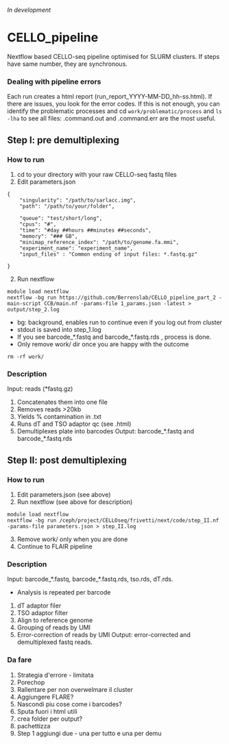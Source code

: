 *In development*
# CELLO_pipeline
Nextflow based CELLO-seq pipeline optimised for SLURM clusters. 
If steps have same number, they are synchronous. 

### Dealing with pipeline errors 
Each run creates a html report (run_report_YYYY-MM-DD_hh-ss.html). If there are issues, you look for the error codes. If this is not enough, you can identify the problematic processes and cd ```work/problematic/process``` and ```ls -lha``` to see all files: .command.out and .command.err are the most useful. 

## Step I: pre demultiplexing 
### How to run
1. cd to your directory with your raw CELLO-seq fastq files
2. Edit parameters.json
```
{
    "singularity": "/path/to/sarlacc.img", 
    "path": "/path/to/your/folder",

    "queue": "test/short/long",
    "cpus": "#",
    "time": "#day ##hours ##minutes ##seconds",
    "memory": "### GB",
    "minimap_reference_index": "/path/to/genome.fa.mmi",
    "experiment_name": "experiment_name",
    "input_files" : "Common ending of input files: *.fastq.gz"

}
```
2. Run nextflow
```
module load nextflow
nextflow -bg run https://github.com/Berrenslab/CELLO_pipeline_part_2 -main-script CCB/main.nf -params-file 1_params.json -latest > output/step_2.log

```
- bg: background, enables run to continue even if you log out from cluster
- stdout is saved into step_1.log
- If you see barcode_\*.fastq and barcode_\*.fastq.rds , process is done.
- Only remove work/ dir once you are happy with the outcome
```
rm -rf work/
```

### Description
Input: reads (*fastq.gz)
1. Concatenates them into one file
1. Removes reads >20kb
2. Yields % contamination in .txt
2. Runs dT and TSO adaptor qc (see .html)
2. Demultiplexes plate into barcodes
Output: barcode_\*.fastq and barcode_\*.fastq.rds

## Step II: post demultiplexing
### How to run
1. Edit parameters.json (see above)
2. Run nextflow (see above for description)
```
module load nextflow
nextflow -bg run /ceph/project/CELLOseq/frivetti/next/code/step_II.nf -params-file parameters.json > step_II.log
```
3. Remove work/ only when you are done
4. Continue to FLAIR pipeline

### Description
Input: barcode_\*.fastq, barcode_\*.fastq.rds, tso.rds, dT.rds. 
- Analysis is repeated per barcode
1. dT adaptor filer
1. TSO adaptor filter
1. Align to reference genome
2. Grouping of reads by UMI
3. Error-correction of reads by UMI
Output: error-corrected and demultiplexed fastq reads. 


### Da fare 
1. Strategia d'errore - limitata
4. Porechop
5. Rallentare per non overwelmare il cluster
6. Aggiungere FLARE?
7. Nascondi piu cose come i barcodes?
8. Sputa fuori i html utili
9. crea folder per output?
10. pachettizza
11. Step 1 aggiungi due - una per tutto e una per demu

